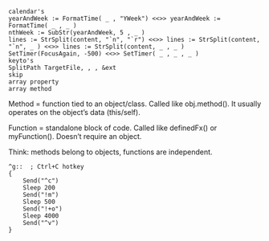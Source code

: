 ```ahk
calendar's
yearAndWeek := FormatTime( _ , "YWeek") <<>> yearAndWeek := FormatTime( _ , _ )
nthWeek := SubStr(yearAndWeek, 5 , _ )
lines := StrSplit(content, "`n", "`r") <<>> lines := StrSplit(content, "`n", _ ) <<>> lines := StrSplit(content, _ , _ )
SetTimer(FocusAgain, -500) <<>> SetTimer( _ , _ , _ )
keyto's
SplitPath TargetFile, , , &ext
skip
array property
array method
```
Method = function tied to an object/class. Called like obj.method(). It usually operates on the object’s data (this/self).

Function = standalone block of code. Called like definedFx() or myFunction(). Doesn’t require an object.

Think: methods belong to objects, functions are independent.

```ahk
^g::  ; Ctrl+C hotkey
{
    Send("^c")
    Sleep 200
    Send("!m")
    Sleep 500
    Send("!+o")
    Sleep 4000
    Send("^v")
}
```
